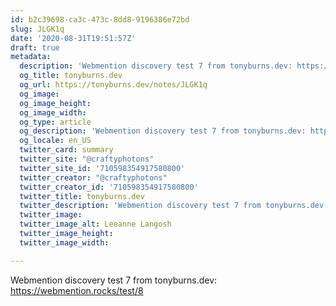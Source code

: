 ```yaml
---
id: b2c39698-ca3c-473c-8dd8-9196386e72bd
slug: JLGK1q
date: '2020-08-31T19:51:57Z'
draft: true
metadata:
  description: 'Webmention discovery test 7 from tonyburns.dev: https://webmention.rocks/test/8 '
  og_title: tonyburns.dev
  og_url: https://tonyburns.dev/notes/JLGK1q
  og_image: 
  og_image_height: 
  og_image_width: 
  og_type: article
  og_description: 'Webmention discovery test 7 from tonyburns.dev: https://webmention.rocks/test/8 '
  og_locale: en_US
  twitter_card: summary
  twitter_site: "@craftyphotons"
  twitter_site_id: '710598354917580800'
  twitter_creator: "@craftyphotons"
  twitter_creator_id: '710598354917580800'
  twitter_title: tonyburns.dev
  twitter_description: 'Webmention discovery test 7 from tonyburns.dev: https://webmention.rocks/test/8 '
  twitter_image: 
  twitter_image_alt: Leeanne Langosh
  twitter_image_height: 
  twitter_image_width: 

---
```


Webmention discovery test 7 from tonyburns.dev: https://webmention.rocks/test/8
